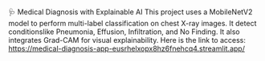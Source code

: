 🩺 Medical Diagnosis with Explainable AI
This project uses a MobileNetV2 model to perform multi-label classification on chest X-ray images.
It detect conditionslike Pneumonia, Effusion, Infiltration, and No Finding. 
It also integrates Grad-CAM for visual explainability.
Here is the link to access: 
https://medical-diagnosis-app-eusrhelxopx8hz6fnehcq4.streamlit.app/
